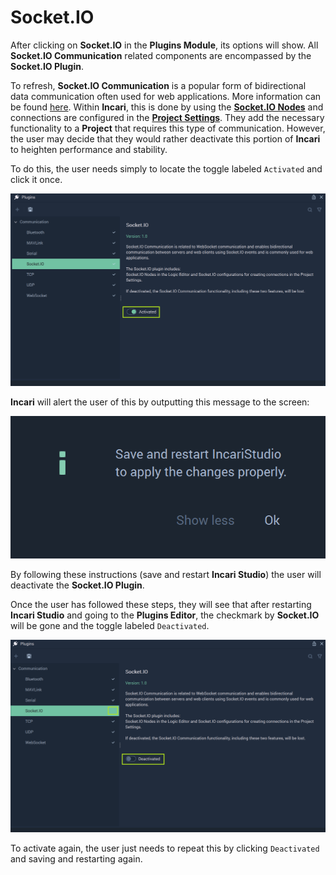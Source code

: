 # Socket.IO

After clicking on **Socket.IO** in the **Plugins Module**, its options will show. All **Socket.IO Communication** related components are encompassed by the **Socket.IO Plugin**. 

To refresh, **Socket.IO Communication** is a popular form of bidirectional data communication often used for web applications. More information can be found [here](https://socket.io/docs/v4/). Within **Incari**, this is done by using the [**Socket.IO Nodes**](../../../toolbox/communication/socketio/README.md) and connections are configured in the [**Project Settings**](../../project-settings/socketio.md). They add the necessary functionality to a **Project** that requires this type of communication. However, the user may decide that they would rather deactivate this portion of **Incari** to heighten performance and stability. 

To do this, the user needs simply to locate the toggle labeled `Activated` and click it once.  

![](../../../.gitbook/assets/pluginssocketio20232before.png)

**Incari** will alert the user of this by outputting this message to the screen:

![](../../../.gitbook/assets/pluginsserialmanageroffmessage.png)

By following these instructions (save and restart **Incari Studio**) the user will deactivate the **Socket.IO Plugin**. 

Once the user has followed these steps, they will see that after restarting **Incari Studio** and going to the **Plugins Editor**, the checkmark by **Socket.IO** will be gone and the toggle labeled `Deactivated`. 

![](../../../.gitbook/assets/pluginssocketio20232after.png)

To activate again, the user just needs to repeat this by clicking `Deactivated` and saving and restarting again. 